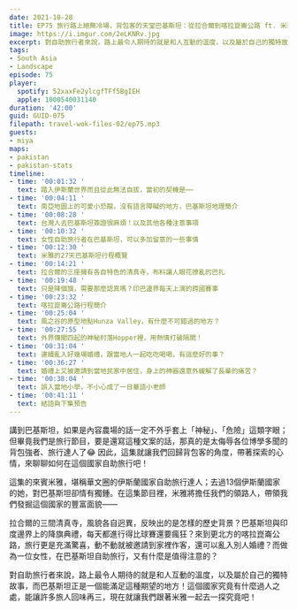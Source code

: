 ```yaml
---
date: 2021-10-28
title: EP75 旅行路上絕無冷場，背包客的天堂巴基斯坦：從拉合爾到喀拉崑崙公路 ft. 米雅愛旅行
image: https://i.imgur.com/2eLKNRv.jpg
excerpt: 對自助旅行者來說，路上最令人期待的就是和人互動的溫度，以及屬於自己的獨特故事，而巴基斯坦正是一個能滿足這種期望的地方！這個國家究竟有什麼過人之處，能讓許多旅人回味再三，現在就讓我們跟著米雅一起去一探究竟吧！
tags:
- South Asia
- Landscape
episode: 75
player:
  spotify: 52xaxFe2ylcgfTFf5BgIEH
  apple: 1000540031140
duration: '42:00'
guid: GUID-075
filepath: travel-wok-files-02/ep75.mp3
guests:
- miya
maps:
- pakistan
- pakistan-stats
timeline:
- time: '00:01:32 '
  text: 踏入伊斯蘭世界而且從此無法自拔，當初的契機是⋯⋯
- time: '00:04:11 '
  text: 南亞地圖上的可愛小恐龍，沒有語言障礙的地方，巴基斯坦地理簡介
- time: '00:08:28 '
  text: 台灣人去巴基斯坦簽證很麻煩！以及其他各種注意事項
- time: '00:10:32 '
  text: 女性自助旅行者在巴基斯坦，可以多加留意的一些事情
- time: '00:12:30 '
  text: 米雅的27天巴基斯坦行程概覽
- time: '00:14:21 '
  text: 拉合爾的三座擁有各自特色的清真寺，布料讓人眼花撩亂的巴扎
- time: '00:19:48 '
  text: 只是降個旗，需要那麼認真嗎？印巴邊界每天上演的跨國賽事
- time: '00:23:32 '
  text: 喀拉崑崙公路行程簡介
- time: '00:25:04 '
  text: 風之谷的原型地點Hunza Valley，有什麼不可錯過的地方？
- time: '00:27:55 '
  text: 外界傳聞四起的神秘村落Hopper裡，用熱情打破隔閡！
- time: '00:31:04 '
  text: 連續亂入好幾場婚禮，跟當地人一起吃吃喝喝，有這麼好的事？
- time: '00:36:27 '
  text: 婚禮上又被邀請到當地民家中居住，身上的神器還意外緩解了長輩的痛苦？
- time: '00:38:04 '
  text: 誤入當地小學，不小心成了一日華語小老師
- time: '00:41:11 '
  text: 結語與下集預告
---
```


講到巴基斯坦，如果是內容農場的話一定不外乎套上「神秘」、「危險」這類字眼；但畢竟我們是旅行節目，要是還寫這種文案的話，那真的是太侮辱各位博學多聞的背包強者、旅行達人了😂 因此，這集就讓我們回歸背包客的角度，帶著探索的心情，來聊聊如何在這個國家自助旅行吧！

這集的來賓米雅，堪稱華文圈的伊斯蘭國家自助旅行達人；去過13個伊斯蘭國家的她，對巴基斯坦卻情有獨鍾。在這集節目裡，米雅將擔任我們的領路人，帶領我們發掘這個國家的豐富面貌——

拉合爾的三間清真寺，風貌各自迥異，反映出的是怎樣的歷史背景？巴基斯坦與印度邊界上的降旗典禮，每天都進行得比球賽還要瘋狂？來到更北方的喀拉崑崙公路，旅行更是充滿驚喜，動不動就被邀請到家裡作客，還可以亂入別人婚禮？而做為一位女性，在巴基斯坦自助旅行，又有什麼是值得注意的？

對自助旅行者來說，路上最令人期待的就是和人互動的溫度，以及屬於自己的獨特故事，而巴基斯坦正是一個能滿足這種期望的地方！這個國家究竟有什麼過人之處，能讓許多旅人回味再三，現在就讓我們跟著米雅一起去一探究竟吧！

